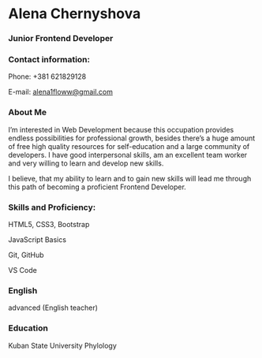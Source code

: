 # Alena Chernyshova
### Junior Frontend Developer
### Contact information:
Phone: +381 621829128

E-mail: alena1floww@gmail.com
### About Me
I’m interested in Web Development because this occupation provides endless possibilities for professional growth,
besides there’s a huge amount of free high quality resources for self-education and a large community of developers. I have good interpersonal skills, am an excellent team worker and very willing to learn and develop new skills.

I believe, that my ability to learn and to gain new skills will lead me through this path of becoming a proficient Frontend Developer.
### Skills and Proficiency:
HTML5, CSS3, Bootstrap

JavaScript Basics

Git, GitHub

VS Code
### English
advanced (English teacher)
### Education
Kuban State University
Phylology

